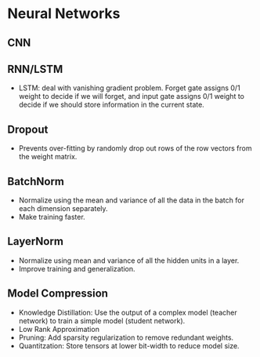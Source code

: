 # Neural Networks

## CNN

## RNN/LSTM

- LSTM: deal with vanishing gradient problem. Forget gate assigns 0/1 weight to decide if we will forget, and input gate assigns 0/1 weight to decide if we should store information in the current state. 

## Dropout

- Prevents over-fitting by randomly drop out rows of the row vectors from the weight matrix.

## BatchNorm

- Normalize using the mean and variance of all the data in the batch for each dimension separately.
- Make training faster.

## LayerNorm

- Normalize using mean and variance of all the hidden units in a layer.
- Improve training and generalization.

## Model Compression

- Knowledge Distillation: Use the output of a complex model (teacher network) to train a simple model (student network).
- Low Rank Approximation
- Pruning: Add sparsity regularization to remove redundant weights.
- Quantitzation: Store tensors at lower bit-width to reduce model size.
